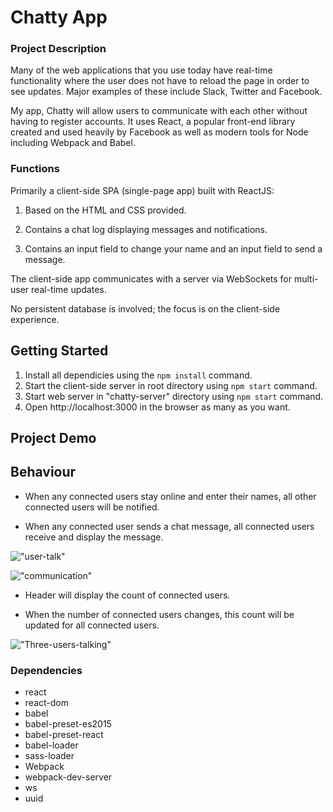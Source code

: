 Chatty App
=====================

### Project Description

Many of the web applications that you use today have real-time functionality where the user does not have to reload the page in order to see updates. Major examples of these include Slack, Twitter and Facebook.

My app, Chatty will allow users to communicate with each other without having to register accounts. It uses React, a popular front-end library created and used heavily by Facebook as well as modern tools for Node including Webpack and Babel.

### Functions

Primarily a client-side SPA (single-page app) built with ReactJS:

1. Based on the HTML and CSS provided.

2. Contains a chat log displaying messages and notifications.

3. Contains an input field to change your name and an input field to send a message.

The client-side app communicates with a server via WebSockets for multi-user real-time updates.

No persistent database is involved; the focus is on the client-side experience.

## Getting Started 
1. Install all dependicies using the `npm install` command.
2. Start the client-side server in root directory using `npm start` command.
3. Start web server in "chatty-server" directory using `npm start` command.
4. Open http://localhost:3000 in the browser as many as you want.

## Project Demo

## Behaviour

* When any connected users stay online and enter their names, all other connected users will be notified.

* When any connected user sends a chat message, all connected users receive and display the message.

!["user-talk"](https://github.com/Thomassky28/Chatty_App/blob/master/build/user-talk.gif)

!["communication"](https://github.com/Thomassky28/Chatty_App/blob/master/build/communication.gif)




* Header will display the count of connected users.

* When the number of connected users changes, this count will be updated for all connected users.

!["Three-users-talking"](https://github.com/Thomassky28/Chatty_App/blob/master/build/Three-users-talking.gif)



### Dependencies

* react
* react-dom
* babel
* babel-preset-es2015
* babel-preset-react
* babel-loader
* sass-loader
* Webpack
* webpack-dev-server
* ws
* uuid
